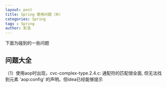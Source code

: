 ```yaml
---
layout: post
title: Spring 使用问题（补）
categories: Spring
tags : Spring
author: 彭浩
---
```


下面为碰到的一些问题
## 问题大全

（1）使用aop时出现，cvc-complex-type.2.4.c: 通配符的匹配很全面, 但无法找到元素 'aop:config' 的声明。但idea已经能够提示
